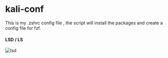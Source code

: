 # kali-conf
This is my .zshrc config file , the script will install the packages and create a config file for fzf.



#### LSD / LS
![lsd]([lsd-ls.png](https://github.com/def0to/kali-conf/blob/main/lsd-ls.png))
